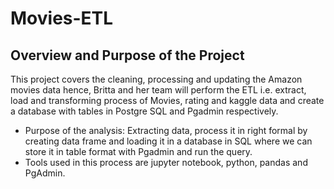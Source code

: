 # Movies-ETL
## Overview and Purpose of the Project
This project covers the cleaning, processing and updating the Amazon movies data hence, Britta and her team will perform the ETL i.e. extract, load and transforming process of Movies, rating and kaggle data and create a database with tables in Postgre SQL and Pgadmin respectively. 
- Purpose of the analysis:
Extracting data, process it in right formal by creating data frame and loading it in a database in SQL where we can store it in table format with Pgadmin and run the query. 
- Tools used in this process are jupyter notebook, python, pandas and PgAdmin. 